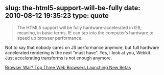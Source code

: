 slug: the-html5-support-will-be-fully
date: 2010-08-12 19:35:23
type: quote
---

> The HTML5 support will be fully hardware-accelerated in IE9, meaning, in basic terms, IE can tap into the computer’s hardware to speed up browser performance.

Not to say that nobody cares on JS performance anymore, but full hardware accelerated rendering is the next “must have”. Yes, I look at you, Webkit. Just accelerating transforms is not enough anymore.

 [Browser War? Top Three Web Browsers Launching New Betas](http://www.readwriteweb.com/archives/browser_war_top_three_web_browsers_launching_new_betas.php)
